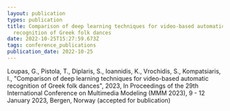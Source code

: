 ```yaml
---
layout: publication
types: publication
title: Comparison of deep learning techniques for video-based automatic
  recognition of Greek folk dances
date: 2022-10-25T15:27:59.673Z
tags: conference_publications
publication_date: 2022-10-25
---
```

<!--StartFragment-->

Loupas, G., Pistola, T., Diplaris, S., Ioannidis, K., Vrochidis, S., Kompatsiaris, I., "Comparison of deep learning techniques for video-based automatic recognition of Greek folk dances", 2023, In Proceedings of the 29th International Conference on Multimedia Modeling (MMM 2023), 9 - 12 January 2023, Bergen, Norway (accepted for bublication)

<!--EndFragment-->